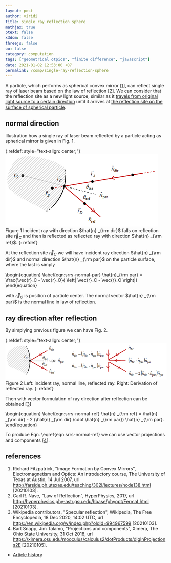```yaml
---
layout: post
author: viridi
title: single ray reflection sphere
mathjax: true
ptext: false
x3dom: false
threejs: false
oo: false
category: computation
tags: ["geometrical otpics", "finite difference", "javascript"]
date: 2021-01-02 12:53:00 +07
permalink: /comp/single-ray-reflection-sphere
---
```

A particle, which performs as spherical convex mirror [[1](#ref1)], can reflect single ray of laser beam based on the law of reflection [[2](#ref2)]. We can consider that the reflection site as a new light source, similar as it [travels from original light source to a certain direction](/comp/single-ray-source-direction) until it arrives at [the reflection site on the surface of spherical particle](/comp/single-ray-reflection-site-on-sphere).


## normal direction
Illustration how a single ray of laser beam reflected by a particle acting as spherical mirror is given in Fig. <a ref="#fig:srrs-inc-ref-beam">1</a>.

{:refdef: style="text-align: center;"}
![..](/assets/img/comp/ray-reflected-sphere-0.png)
<br />
Figure <a name="fig:srrs-inc-ref-beam">1</a> Incident ray with direction $\hat{n} _{\rm dir}$ falls on reflection site $\vec{r}_C$ and then is reflected as reflected ray with direction $\hat{n} _{\rm ref}$.
{: refdef}

At the reflection site $\vec{r} _C$ we will have incident ray direction $\hat{n} _{\rm dir}$ and normal direction $\hat{n} _{\rm par}$ on the particle surface, where the last is simply

\begin{equation}
\label{eqn:srrs-normal-par}
\hat{n}_{\rm par} = \frac{\vec{r}_C - \vec{r}_O}{ \left| \vec{r}_C - \vec{r}_O \right|}
\end{equation}

with $\vec{r} _O$  is position of particle center. The normal vector $\hat{n} _{\rm par}$ is the normal line in law of reflection.


## ray direction after reflection
By simplying previous figure we can have Fig. <a ref="#fig:srrs-reflected-ray-derivation">2</a>.

{:refdef: style="text-align: center;"}
![..](/assets/img/comp/ray-reflected-sphere-1.png)
<br />
Figure <a name="fig:srrs-reflected-ray-derivation">2</a> Left: incident ray, normal line, reflected ray. Right: Derivation of reflected ray.
{: refdef}

Then with vector formulation of ray direction after reflection can be obtained [[3](#ref3)]

\begin{equation}
\label{eqn:srrs-normal-ref}
\hat{n} _{\rm ref} = \hat{n} _{\rm dir} - 2 (\hat{n} _{\rm dir} \cdot \hat{n} _{\rm par}) \hat{n} _{\rm par}.
\end{equation}

To produce Eqn. \eqref{eqn:srrs-normal-ref} we can use vector projections and components  [[4](#ref4)].


## references
1. <a name="ref1"></a>Richard Fitzpatrick, "Image Formation by Convex Mirrors", Electromagnetism and Optics: An introductory course, The University of Texas at Austin, 14 Jul 2007, url <http://farside.ph.utexas.edu/teaching/302l/lectures/node138.html> [20210103].
2. <a name="ref2"></a>Carl R. Nave, "Law of Reflection", HyperPhysics, 2017, url <http://hyperphysics.phy-astr.gsu.edu/hbase/phyopt/Fermat.html> [20210103].
3. <a name="ref3"></a>Wikipedia contributors, "Specular reflection", Wikipedia, The Free Encyclopedia, 18 Dec 2020, 14:02 UTC, url <https://en.wikipedia.org/w/index.php?oldid=994967599> [20210103].
4. <a name="ref4"></a>Bart Snapp, Jim Talamo, "Projections and components", Ximera, The Ohio State University, 31 Oct 2018, url <https://ximera.osu.edu/mooculus/calculus2/dotProducts/digInProjections2E> [20210105].


+ [Article history](https://github.com/butiran/butiran.github.io/commits/master/_posts/comp/2021-01-02-single-ray-reflection-sphere.md)
